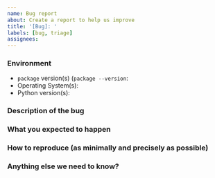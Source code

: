 ```yaml
---
name: Bug report
about: Create a report to help us improve
title: '[Bug]: '
labels: [bug, triage]
assignees:
---
```


### Environment

<!-- Please include if you've confirmed one version of something works while another one does not -->

- `package` version(s) (`package --version`:
- Operating System(s):
- Python version(s):

### Description of the bug

<!-- A clear and concise description of what the bug is. -->

### What you expected to happen

<!-- A clear and concise description of what you expected to happen. -->

### How to reproduce (as minimally and precisely as possible)

<!-- If applicable, add screenshots to help explain your problem. -->

### Anything else we need to know?

<!-- Add any other context about the problem here. -->
